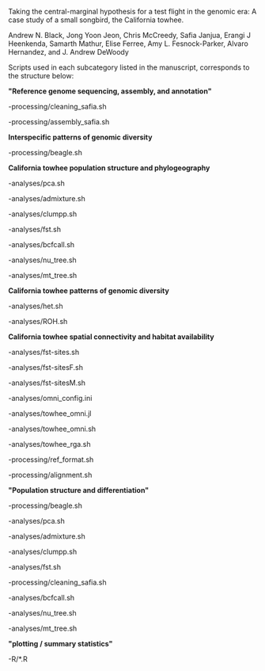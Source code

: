 Taking the central-marginal hypothesis for a test flight in the genomic era: A case study of a small songbird, the California towhee.



Andrew N. Black, Jong Yoon Jeon, Chris McCreedy, Safia Janjua, Erangi J Heenkenda, Samarth Mathur, Elise Ferree, Amy L. Fesnock-Parker, Alvaro Hernandez, and J. Andrew DeWoody



Scripts used in each subcategory listed in the manuscript, corresponds to the structure below:



**"Reference genome sequencing, assembly, and annotation"**

-processing/cleaning_safia.sh


-processing/assembly_safia.sh


**Interspecific patterns of genomic diversity**


-processing/beagle.sh


**California towhee population structure and phylogeography**

-analyses/pca.sh


-analyses/admixture.sh


-analyses/clumpp.sh


-analyses/fst.sh


-analyses/bcfcall.sh


-analyses/nu_tree.sh


-analyses/mt_tree.sh

**California towhee patterns of genomic diversity**

-analyses/het.sh


-analyses/ROH.sh


**California towhee spatial connectivity and habitat availability**

-analyses/fst-sites.sh


-analyses/fst-sitesF.sh


-analyses/fst-sitesM.sh


-analyses/omni_config.ini


-analyses/towhee_omni.jl


-analyses/towhee_omni.sh


-analyses/towhee_rga.sh



-processing/ref_format.sh


-processing/alignment.sh


**"Population structure and differentiation"**


-processing/beagle.sh


-analyses/pca.sh


-analyses/admixture.sh


-analyses/clumpp.sh


-analyses/fst.sh


-processing/cleaning_safia.sh


-analyses/bcfcall.sh


-analyses/nu_tree.sh


-analyses/mt_tree.sh


**"plotting / summary statistics"**


-R/*.R











